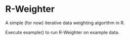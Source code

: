 # R-Weighter
A simple (for now) iterative data weighting algorithm in R.

Execute example() to run R-Weighter on example data.
